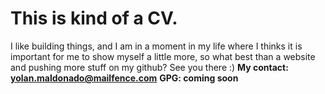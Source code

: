 # This is kind of a CV.
 I like building things, and I am in a moment in my life where I thinks it is important for me to show myself a little more, so what best than a website and pushing more stuff on my github?
 See you there :)
 **My contact: yolan.maldonado@mailfence.com**
 **GPG: coming soon**
